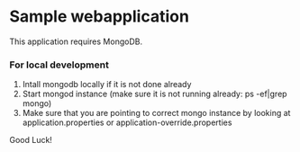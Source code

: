 # Sample webapplication

This application requires MongoDB.

### For local development
1. Intall mongodb locally if it is not done already
2. Start mongod instance (make sure it is not running already: ps -ef|grep mongo)
3. Make sure that you are pointing to correct mongo instance by looking at application.properties or application-override.properties

Good Luck!
